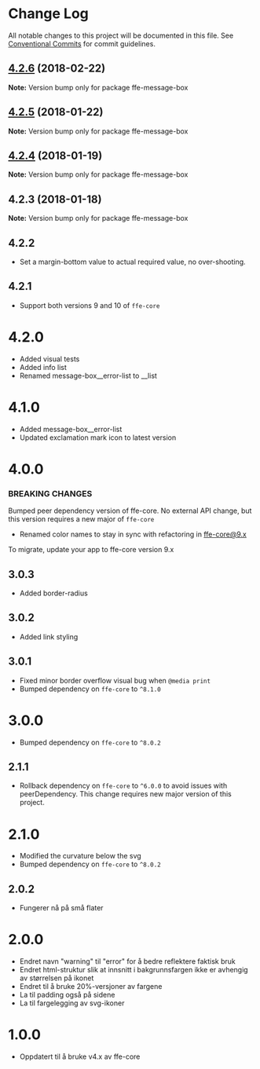 # Change Log

All notable changes to this project will be documented in this file.
See [Conventional Commits](https://conventionalcommits.org) for commit guidelines.

<a name="4.2.6"></a>
## [4.2.6](***REMOVED***) (2018-02-22)




**Note:** Version bump only for package ffe-message-box

<a name="4.2.5"></a>
## [4.2.5](***REMOVED***) (2018-01-22)




**Note:** Version bump only for package ffe-message-box

<a name="4.2.4"></a>
## [4.2.4](***REMOVED***) (2018-01-19)




**Note:** Version bump only for package ffe-message-box

<a name="4.2.3"></a>
## 4.2.3 (2018-01-18)




**Note:** Version bump only for package ffe-message-box

## 4.2.2
- Set a margin-bottom value to actual required value, no over-shooting.

## 4.2.1
- Support both versions 9 and 10 of `ffe-core`

# 4.2.0
- Added visual tests
- Added info list
- Renamed message-box__error-list to __list

# 4.1.0
- Added message-box__error-list
- Updated exclamation mark icon to latest version

# 4.0.0

### BREAKING CHANGES

Bumped peer dependency version of ffe-core. No external API change, but this version requires a new major of `ffe-core`

* Renamed color names to stay in sync with refactoring in ffe-core@9.x

To migrate, update your app to ffe-core version 9.x

## 3.0.3
- Added border-radius

## 3.0.2
- Added link styling

## 3.0.1
- Fixed minor border overflow visual bug when `@media print`
- Bumped dependency on `ffe-core` to `^8.1.0`

# 3.0.0
- Bumped dependency on `ffe-core` to `^8.0.2`

## 2.1.1
- Rollback dependency on `ffe-core` to `^6.0.0` to avoid issues with peerDependency. This change requires new major version of this project.

# 2.1.0
- Modified the curvature below the svg
- Bumped dependency on `ffe-core` to `^8.0.2`

## 2.0.2
- Fungerer nå på små flater

# 2.0.0
- Endret navn "warning" til "error" for å bedre reflektere faktisk bruk
- Endret html-struktur slik at innsnitt i bakgrunnsfargen ikke er avhengig av størrelsen på ikonet
- Endret til å bruke 20%-versjoner av fargene
- La til padding også på sidene
- La til fargelegging av svg-ikoner

# 1.0.0
- Oppdatert til å bruke v4.x av ffe-core
